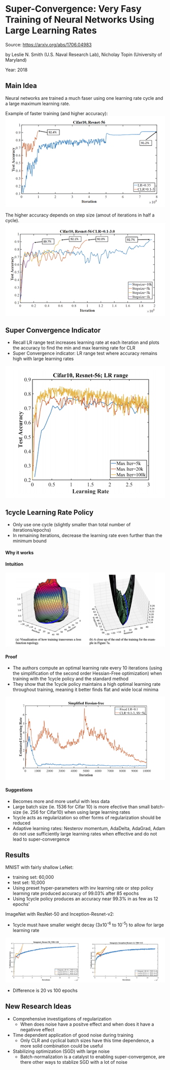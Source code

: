 # Super-Convergence: Very Fasy Training of Neural Networks Using Large Learning Rates

Source: https://arxiv.org/abs/1706.04983

by Leslie N. Smith (U.S. Naval Research Lab), Nicholay Topin (University of Maryland)

Year: 2018

## Main Idea

Neural networks are trained a much faser using one learning rate cycle and a large maximum learning rate.

Example of faster training (and higher accuracy):
![Super Convergence vs Normal](assets/SuperConvergence-vs-Standard.png)

The higher accuracy depends on step size (amout of iterations in half a cycle).
![Super Convergence depends on step](assets/SuperConvergence-depends-on-step.png)

## Super Convergence Indicator

-   Recall LR range test increases learning rate at each iteration and plots the accuracy to find the min and max learning rate for CLR
-   Super Convergence indicator: LR range test where accuracy remains high with large learning rates

![Super Convergence indicator](assets/Superconvergence-indicator.png)

## 1cycle Learning Rate Policy

-   Only use one cycle (slightly smaller than total number of iterations/epochs)
-   In remaining iterations, decrease the learning rate even further than the minimum bound

#### Why it works

#### Intuition

![Intuition](assets/Intuition.png)

#### Proof

-   The authors compute an optimal learning rate every 10 iterations (using the simplification of the second order Hessian-Free optimization) when training with the 1cycle policy and the standard method
-   They show that the 1cycle policy maintains a high optimal learning rate throughout training, meaning it better finds flat and wide local minima

![Super-Convergence vs Standard Optimal LR](assets/SuperConvergence-vs-Standard-Optimal-LR.png)

#### Suggestions

-   Becomes more and more useful with less data
-   Large batch size (ie. 1536 for Cifar 10) is more efective than small batch-size (ie. 256 for Cifar10) when using large learning rates
-   1cycle acts as regularization so other forms of regularization should be reduced
-   Adaptive learning rates: Nesterov momentum, AdaDelta, AdaGrad, Adam do not use sufficiently large learning rates when effective and do not lead to super-convergence

## Results

MNIST with fairly shallow LeNet:

-   training set: 60,000
-   test set: 10,000
-   Using preset hyper-parameters with inv learning rate or step policy learning rate produced accuracy of 99.03% after 85 epochs
-   Using 1cycle policy produces an accuracy near 99.3% in as few as 12 epochs'

ImageNet with ResNet-50 and Inception-Resnet-v2:

-   1cycle must have smaller weight decay (3x10<sup>-6</sup> to 10<sup>-5</sup>) to allow for large learning rate

![ImageNet results](assets/ImageNetResults.png)

-   Difference is 20 vs 100 epochs

## New Research Ideas

-   Comprehensive investigations of regularization
    -   When does noise have a positve effect and when does it have a negativve effect
-   Time dependent application of good noise during training
    -   Only CLR and cyclical batch sizes have this time dependence, a more solid combination could be useful
-   Stabilizing optimization (SGD) with large noise
    -   Batch-normalization is a catalyst to enabling super-convergence, are there other ways to stablize SGD with a lot of noise
